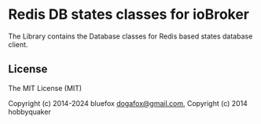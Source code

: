 # Redis DB states classes for ioBroker
The Library contains the Database classes for Redis based states database client.

## License
The MIT License (MIT)

Copyright (c) 2014-2024 bluefox <dogafox@gmail.com>,
Copyright (c) 2014      hobbyquaker
